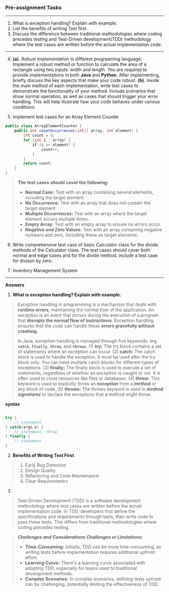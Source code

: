 ### Pre-assignment Tasks
---
1. What is exception handling? Explain with example.
2. List the benefits of writing Test first.
3. Discuss the difference between traditional methodologies where coding precedes testing and Test-Driven development(TDD) methodology where the test cases are written before the actual implementation code.
---
4. **(a).** Robust implementation in different prograaming language: Implement a robust method or function to calculate the area of a rectangle using two inputs: width and length. You are required to provide implementations in both **Java** and **Python**. After implementing, briefly discuss the key aspects that make your code robust.
**(b).** Inside the main method of each implementation, write test cases to demonstrate the functionality of your method. Include scenarios that show normal operation, as well as cases that should trigger your error handling. This will help illustrate how your code behaves under various conditions.

5. Implement test cases for an Array Element Counter

```java
public class ArrayElementCounter {
	public int countOccurrences(int[] array, int element) {
		int count = 0;
		for (int i : array) {
			if (i == element) {
				count++;
			}
		}
		return count;
	}
}
```

> **The test cases should cover the following:**
> - **Normal Case:** Test with an array containing several elements, including the target element.
> - **No Occurrence:** Test with an array that does not contain the target element.
> - **Multiple Occurrences:** Test with an array where the target element occurs multiple times.
> - **Empty Array:** Test with an empty array to ensure no errors occur.
> - **Negative and Zero Values:** Test with an array containing negative numbers and zero, including these as target elements.

6. Write comprehensive test case of basic Calculator class for the divide, methods of the Calculator class. The test cases should cover both normal and edge cases and for the divide method, include a test case for divison by zero.

7. Inventory Management System




---
**Answers**
1. **What is exception handling? Explain with example.** 
> Exception handling in programming is a mechanism that deals with **runtime errors**, maintaining the normal flow of the application. An exception is an event that occurs during the execution of a program that **disrupts the normal flow of instructions**. Exception handling ensures that the code can handle these **errors gracefully without crashing**.

> In Java, exception handling is managed through five keywords: **`try`**, **`catch`**, **`finally`**, **`throw`**, and **`throws`**.
> (1) **try:** The try block contains a set of statements where an exception can occur. 
> (2) **catch:** The catch block is used to handle the exception. It must be used after the try block only. You can have multiple catch blocks for different types of exceptions. 
> (3) **finally:** The finally block is used to execute a set of statements, regardless of whether an exception is caught or not. It is often used to close resources like files or databases. 
> (4) **throw:** This keyword is used to explicitly throw an ***exception*** from a ***method*** or any block of code. 
> (5) **throws:** The throws keyword is used in ***method signatures*** to declare the exceptions that a method might throw.

**syntax**
```java

try {
	// statement
} catch(args e) {
	// statement, throw
} finally {
	// statement
}
```

2. **Benefits of Writing Test First**
> 1. Early Bug Detection
> 2. Design Quality
> 3. Refactoring and Code Maintenance
> 4. Clear Requirementrs


3. 
> Test-Driven Development (TDD) is a software development methodology where test cases are written before the actual implementation code. In TDD, developers first define the specifications and requirements through tests, then write code to pass these tests. This differs from traditional methodologies where coding precedes testing.

> ***Challenges and Considerations Challenges or Limitations:***
> - **Time-Consuming:** Initially, TDD can be more time-consuming, as writing tests before implementation requires additional upfront effort.
> - **Learning Curve:** There's a learning curve associated with adopting TDD, especially for teams used to traditional development methods.
> - **Complex Scenarios:** In complex scenarios, defining tests upfront can be challenging, potentially limiting the effectiveness of TDD.